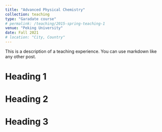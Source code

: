 ```yaml
---
title: "Advanced Physical Chemistry"
collection: teaching
type: "Garadate course"
# permalink: /teaching/2015-spring-teaching-1
venue: "Peking University"
date: Fall 2021
# location: "City, Country"
---
```


This is a description of a teaching experience. You can use markdown like any other post.

Heading 1
======

Heading 2
======

Heading 3
======

